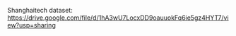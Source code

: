 Shanghaitech dataset:  https://drive.google.com/file/d/1hA3wU7LocxDD9oauuokFq6ie5gz4HYT7/view?usp=sharing